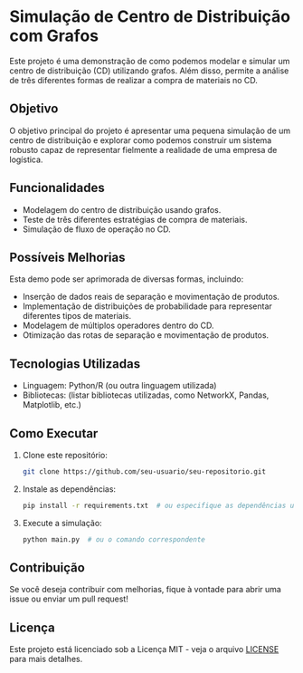 # Simulação de Centro de Distribuição com Grafos

Este projeto é uma demonstração de como podemos modelar e simular um centro de distribuição (CD) utilizando grafos. Além disso, permite a análise de três diferentes formas de realizar a compra de materiais no CD.

## Objetivo
O objetivo principal do projeto é apresentar uma pequena simulação de um centro de distribuição e explorar como podemos construir um sistema robusto capaz de representar fielmente a realidade de uma empresa de logística.

## Funcionalidades
- Modelagem do centro de distribuição usando grafos.
- Teste de três diferentes estratégias de compra de materiais.
- Simulação de fluxo de operação no CD.

## Possíveis Melhorias
Esta demo pode ser aprimorada de diversas formas, incluindo:
- Inserção de dados reais de separação e movimentação de produtos.
- Implementação de distribuições de probabilidade para representar diferentes tipos de materiais.
- Modelagem de múltiplos operadores dentro do CD.
- Otimização das rotas de separação e movimentação de produtos.

## Tecnologias Utilizadas
- Linguagem: Python/R (ou outra linguagem utilizada)
- Bibliotecas: (listar bibliotecas utilizadas, como NetworkX, Pandas, Matplotlib, etc.)

## Como Executar
1. Clone este repositório:
   ```sh
   git clone https://github.com/seu-usuario/seu-repositorio.git
   ```
2. Instale as dependências:
   ```sh
   pip install -r requirements.txt  # ou especifique as dependências utilizadas
   ```
3. Execute a simulação:
   ```sh
   python main.py  # ou o comando correspondente
   ```

## Contribuição
Se você deseja contribuir com melhorias, fique à vontade para abrir uma issue ou enviar um pull request!

## Licença
Este projeto está licenciado sob a Licença MIT - veja o arquivo [LICENSE](LICENSE) para mais detalhes.

